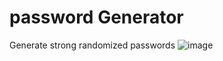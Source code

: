 # password Generator
Generate strong randomized passwords 
![image](https://github.com/SandraShaji/passwordGen/assets/68523856/d571edde-89b4-4513-83b7-2111033ef273)
